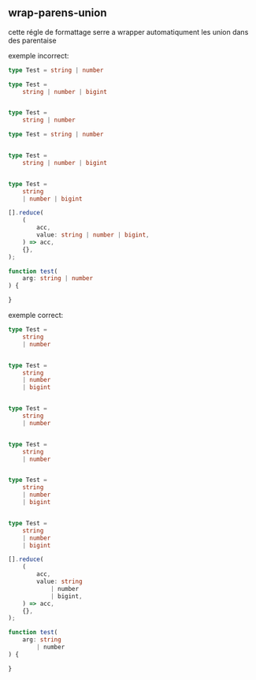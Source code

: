 ## wrap-parens-union

cette régle de formattage serre a wrapper automatiqument les union dans des parentaise

exemple incorrect:
```ts
type Test = string | number

type Test = 
	string | number | bigint


type Test = 
	string | number

type Test = string | number


type Test = 
	string | number | bigint


type Test = 
	string 
	| number | bigint

[].reduce(
	(
		acc,
		value: string | number | bigint,
	) => acc,
	{},
);

function test(
	arg: string | number
) {

}
```

exemple correct:
```ts
type Test = 
	string 
	| number


type Test = 
	string 
	| number
	| bigint


type Test = 
	string 
	| number


type Test = 
	string 
	| number


type Test = 
	string 
	| number
	| bigint


type Test = 
	string 
	| number
	| bigint

[].reduce(
	(
		acc,
		value: string 
			| number 
			| bigint,
	) => acc,
	{},
);

function test(
	arg: string 
		| number
) {

}
```
